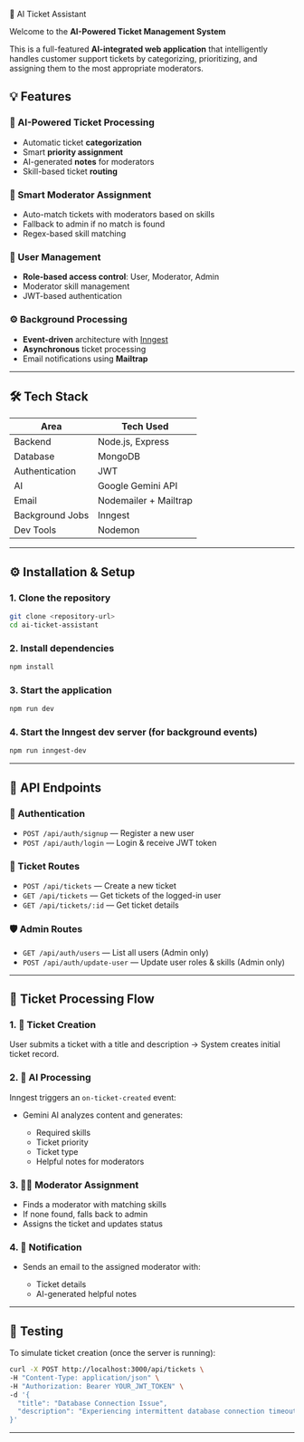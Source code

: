 🎫 AI Ticket Assistant 

Welcome to the **AI-Powered Ticket Management System**

This is a full-featured **AI-integrated web application** that intelligently handles customer support tickets by categorizing, prioritizing, and assigning them to the most appropriate moderators.


## 💡 Features

### 🤖 AI-Powered Ticket Processing
- Automatic ticket **categorization**
- Smart **priority assignment**
- AI-generated **notes** for moderators
- Skill-based ticket **routing**

### 🎯 Smart Moderator Assignment
- Auto-match tickets with moderators based on skills
- Fallback to admin if no match is found
- Regex-based skill matching

### 👥 User Management
- **Role-based access control**: User, Moderator, Admin
- Moderator skill management
- JWT-based authentication

### ⚙️ Background Processing
- **Event-driven** architecture with [Inngest](https://www.inngest.com/)
- **Asynchronous** ticket processing
- Email notifications using **Mailtrap**

---

## 🛠️ Tech Stack

| Area         | Tech Used                        |
|--------------|----------------------------------|
| Backend      | Node.js, Express                 |
| Database     | MongoDB                          |
| Authentication | JWT                            |
| AI           | Google Gemini API                |
| Email        | Nodemailer + Mailtrap            |
| Background Jobs | Inngest                       |
| Dev Tools    | Nodemon                          |

---

## ⚙️ Installation & Setup

### 1. Clone the repository
```bash
git clone <repository-url>
cd ai-ticket-assistant
````

### 2. Install dependencies

```bash
npm install
```

### 3. Start the application

```bash
npm run dev
```

### 4. Start the Inngest dev server (for background events)

```bash
npm run inngest-dev
```

---

## 📝 API Endpoints

### 🔐 Authentication

* `POST /api/auth/signup` — Register a new user
* `POST /api/auth/login` — Login & receive JWT token

### 📨 Ticket Routes

* `POST /api/tickets` — Create a new ticket
* `GET /api/tickets` — Get tickets of the logged-in user
* `GET /api/tickets/:id` — Get ticket details

### 🛡️ Admin Routes

* `GET /api/auth/users` — List all users (Admin only)
* `POST /api/auth/update-user` — Update user roles & skills (Admin only)

---

## 🔄 Ticket Processing Flow

### 1. 🎫 Ticket Creation

User submits a ticket with a title and description → System creates initial ticket record.

### 2. 🤖 AI Processing

Inngest triggers an `on-ticket-created` event:

* Gemini AI analyzes content and generates:

  * Required skills
  * Ticket priority
  * Ticket type
  * Helpful notes for moderators

### 3. 👨‍💼 Moderator Assignment

* Finds a moderator with matching skills
* If none found, falls back to admin
* Assigns the ticket and updates status

### 4. 📧 Notification

* Sends an email to the assigned moderator with:

  * Ticket details
  * AI-generated helpful notes

---

## 🧪 Testing

To simulate ticket creation (once the server is running):

```bash
curl -X POST http://localhost:3000/api/tickets \
-H "Content-Type: application/json" \
-H "Authorization: Bearer YOUR_JWT_TOKEN" \
-d '{
  "title": "Database Connection Issue",
  "description": "Experiencing intermittent database connection timeouts"
}'
```

---


